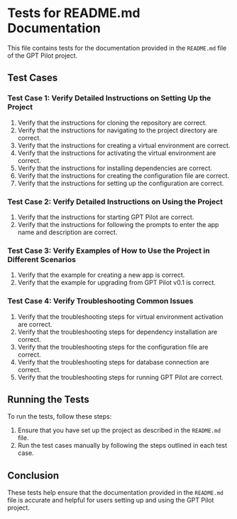 # Tests for README.md Documentation

This file contains tests for the documentation provided in the `README.md` file of the GPT Pilot project.

## Test Cases

### Test Case 1: Verify Detailed Instructions on Setting Up the Project

1. Verify that the instructions for cloning the repository are correct.
2. Verify that the instructions for navigating to the project directory are correct.
3. Verify that the instructions for creating a virtual environment are correct.
4. Verify that the instructions for activating the virtual environment are correct.
5. Verify that the instructions for installing dependencies are correct.
6. Verify that the instructions for creating the configuration file are correct.
7. Verify that the instructions for setting up the configuration are correct.

### Test Case 2: Verify Detailed Instructions on Using the Project

1. Verify that the instructions for starting GPT Pilot are correct.
2. Verify that the instructions for following the prompts to enter the app name and description are correct.

### Test Case 3: Verify Examples of How to Use the Project in Different Scenarios

1. Verify that the example for creating a new app is correct.
2. Verify that the example for upgrading from GPT Pilot v0.1 is correct.

### Test Case 4: Verify Troubleshooting Common Issues

1. Verify that the troubleshooting steps for virtual environment activation are correct.
2. Verify that the troubleshooting steps for dependency installation are correct.
3. Verify that the troubleshooting steps for the configuration file are correct.
4. Verify that the troubleshooting steps for database connection are correct.
5. Verify that the troubleshooting steps for running GPT Pilot are correct.

## Running the Tests

To run the tests, follow these steps:

1. Ensure that you have set up the project as described in the `README.md` file.
2. Run the test cases manually by following the steps outlined in each test case.

## Conclusion

These tests help ensure that the documentation provided in the `README.md` file is accurate and helpful for users setting up and using the GPT Pilot project.
